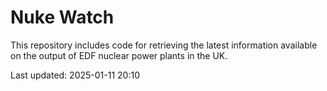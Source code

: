 # Nuke Watch

This repository includes code for retrieving the latest information available on the output of EDF nuclear power plants in the UK.

Last updated: 2025-01-11 20:10